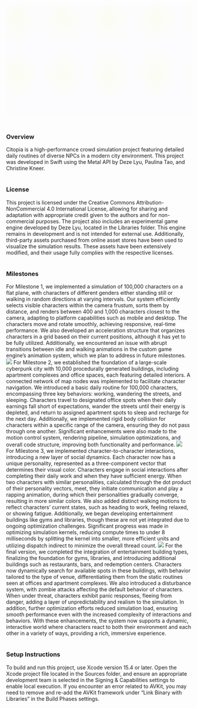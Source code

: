 ![](Assets/Logo.gif)
#
### Overview
Citopia is a high-performance crowd simulation project featuring detailed daily routines of diverse NPCs in a modern city environment. This project was developed in Swift using the Metal API by Deze Lyu, Paulina Tao, and Christine Kneer.
#
### License
This project is licensed under the Creative Commons Attribution-NonCommercial 4.0 International License, allowing for sharing and adaptation with appropriate credit given to the authors and for non-commercial purposes. The project also includes an experimental game engine developed by Deze Lyu, located in the Libraries folder. This engine remains in development and is not intended for external use. Additionally, third-party assets purchased from online asset stores have been used to visualize the simulation results. These assets have been extensively modified, and their usage fully complies with the respective licenses.
#
### Milestones
For Milestone 1, we implemented a simulation of 100,000 characters on a flat plane, with characters of different genders either standing still or walking in random directions at varying intervals. Our system efficiently selects visible characters within the camera frustum, sorts them by distance, and renders between 400 and 1,000 characters closest to the camera, adapting to platform capabilities such as mobile and desktop. The characters move and rotate smoothly, achieving responsive, real-time performance. We also developed an acceleration structure that organizes characters in a grid based on their current positions, although it has yet to be fully utilized. Additionally, we encountered an issue with abrupt transitions between idle and walking animations in the custom game engine’s animation system, which we plan to address in future milestones.
![](Assets/Milestone1.gif)
For Milestone 2, we established the foundation of a large-scale cyberpunk city with 10,000 procedurally generated buildings, including apartment complexes and office spaces, each featuring detailed interiors. A connected network of map nodes was implemented to facilitate character navigation. We introduced a basic daily routine for 100,000 characters, encompassing three key behaviors: working, wandering the streets, and sleeping. Characters travel to designated office spots when their daily earnings fall short of expectations, wander the streets until their energy is depleted, and return to assigned apartment spots to sleep and recharge for the next day. Additionally, we implemented rigid body collision for characters within a specific range of the camera, ensuring they do not pass through one another. Significant enhancements were also made to the motion control system, rendering pipeline, simulation optimizations, and overall code structure, improving both functionality and performance.
![](Assets/Milestone2.gif)
For Milestone 3, we implemented character-to-character interactions, introducing a new layer of social dynamics. Each character now has a unique personality, represented as a three-component vector that determines their visual color. Characters engage in social interactions after completing their daily work and when they have sufficient energy. When two characters with similar personalities, calculated through the dot product of their personality vectors, meet, they initiate communication and play a rapping animation, during which their personalities gradually converge, resulting in more similar colors. We also added distinct walking motions to reflect characters’ current states, such as heading to work, feeling relaxed, or showing fatigue. Additionally, we began developing entertainment buildings like gyms and libraries, though these are not yet integrated due to ongoing optimization challenges. Significant progress was made in optimizing simulation kernels, reducing compute times to under 8 milliseconds by splitting the kernel into smaller, more efficient units and utilizing dispatch indirect to minimize the overall thread count.
![](Assets/Milestone3.gif)
For the final version, we completed the integration of entertainment building types, finalizing the foundation for gyms, libraries, and introducing additional buildings such as restaurants, bars, and redemption centers. Characters now dynamically search for available spots in these buildings, with behavior tailored to the type of venue, differentiating them from the static routines seen at offices and apartment complexes. We also introduced a disturbance system, with zombie attacks affecting the default behavior of characters. When under threat, characters exhibit panic responses, fleeing from danger, adding a layer of unpredictability and realism to the simulation. In addition, further optimization efforts reduced simulation load, ensuring smooth performance even with the increased complexity of interactions and behaviors. With these enhancements, the system now supports a dynamic, interactive world where characters react to both their environment and each other in a variety of ways, providing a rich, immersive experience.
#
### Setup Instructions
To build and run this project, use Xcode version 15.4 or later. Open the Xcode project file located in the Sources folder, and ensure an appropriate development team is selected in the Signing & Capabilities settings to enable local execution. If you encounter an error related to AVKit, you may need to remove and re-add the AVKit framework under “Link Binary with Libraries” in the Build Phases settings.
